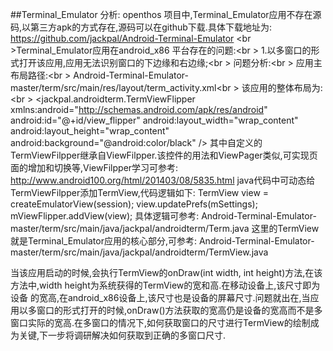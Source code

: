 ##Terminal_Emulator 分析:
openthos 项目中,Terminal_Emulator应用不存在源码,以第三方apk的方式存在,源码可以在github下载.具体下载地址为:
https://github.com/jackpal/Android-Terminal-Emulator
<br \>Terminal_Emulator应用在android_x86 平台存在的问题:<br \>
1.以多窗口的形式打开该应用,应用无法识别窗口的下边缘和右边缘;<br \>
问题分析:<br \>
应用主布局路径:<br \>
Android-Terminal-Emulator-master/term/src/main/res/layout/term_activity.xml<br \>
该应用的整体布局为:<br \>
                    <jackpal.androidterm.TermViewFlipper
                    xmlns:android="http://schemas.android.com/apk/res/android"
                    android:id="@+id/view_flipper"
                    android:layout_width="wrap_content"
                    android:layout_height="wrap_content"
                    android:background="@android:color/black"
                    />
其中自定义的TermViewFilpper继承自ViewFilpper.该控件的用法和ViewPager类似,可实现页面的增加和切换等,ViewFilpper学习可参考:
http://www.android100.org/html/201403/08/5835.html
java代码中可动态给TermViewFilpper添加TermView,代码逻辑如下:
            TermView view = createEmulatorView(session);
            view.updatePrefs(mSettings);
            mViewFlipper.addView(view); 
具体逻辑可参考:
Android-Terminal-Emulator-master/term/src/main/java/jackpal/androidterm/Term.java
这里的TermView就是Terminal_Emulator应用的核心部分,可参考:
Android-Terminal-Emulator-master/term/src/main/java/jackpal/androidterm/TermView.java

当该应用启动的时候,会执行TermView的onDraw(int width, int height)方法,在该方法中,width height为系统获得的TermView的宽和高.在移动设备上,该尺寸即为设备
的宽高,在android_x86设备上,该尺寸也是设备的屏幕尺寸.问题就出在,当应用以多窗口的形式打开的时候,onDraw()方法获取的宽高仍是设备的宽高而不是多窗口实际的宽高.在多窗口的情况下,如何获取窗口的尺寸进行TermView的绘制成为关键,下一步将调研解决如何获取到正确的多窗口尺寸.
